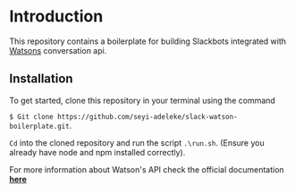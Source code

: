 # Introduction

This repository contains a boilerplate for building Slackbots integrated with [Watsons](https://www.ibm.com/watson/) conversation api.

## Installation

To get started, clone this repository in your terminal using the command 

`$ Git clone https://github.com/seyi-adeleke/slack-watson-boilerplate.git`. 

`Cd` into the cloned repository and run the script `.\run.sh`. (Ensure you already have node and npm installed correctly).

For more information about Watson's API check the official documentation [**here**](https://www.ibm.com/watson/developercloud/doc/index.html)


